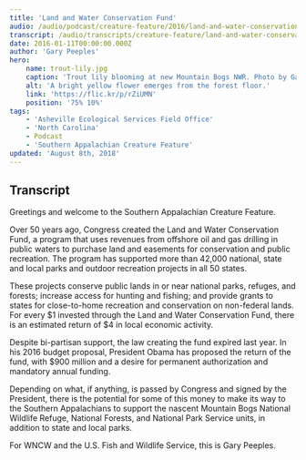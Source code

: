 ```yaml
---
title: 'Land and Water Conservation Fund'
audio: /audio/podcast/creature-feature/2016/land-and-water-conservation-fund.mp3
transcript: /audio/transcripts/creature-feature/land-and-water-conservation-fund.pdf
date: 2016-01-11T00:00:00.000Z
author: 'Gary Peeples'
hero:
    name: trout-lily.jpg
    caption: 'Trout lily blooming at new Mountain Bogs NWR. Photo by Gary Peeples, USFWS.'
    alt: 'A bright yellow flower emerges from the forest floor.'
    link: 'https://flic.kr/p/rZiUMN'
    position: '75% 10%'
tags:
    - 'Asheville Ecological Services Field Office'
    - 'North Carolina'
    - Podcast
    - 'Southern Appalachian Creature Feature'
updated: 'August 8th, 2018'
---
```


## Transcript

Greetings and welcome to the Southern Appalachian Creature Feature.

Over 50 years ago, Congress created the Land and Water Conservation Fund, a program that uses revenues from offshore oil and gas drilling in public waters to purchase land and easements for conservation and public recreation.  The program has supported more than 42,000 national, state and local parks and outdoor recreation projects in all 50 states.

These projects conserve public lands in or near national parks, refuges, and forests; increase access for hunting and fishing; and provide grants to states for close-to-home recreation and conservation on non-federal lands. For every $1 invested through the Land and Water Conservation Fund, there is an estimated return of $4 in local economic activity.

Despite bi-partisan support, the law creating the fund expired last year. In his 2016 budget proposal, President Obama has proposed the return of the fund, with $900 million and a desire for permanent authorization and mandatory annual funding.

Depending on what, if anything, is passed by Congress and signed by the President, there is the potential for some of this money to make its way to the Southern Appalachians to support the nascent Mountain Bogs National Wildlife Refuge, National Forests, and National Park Service units, in addition to state and local parks.

For WNCW and the U.S. Fish and Wildlife Service, this is Gary Peeples.